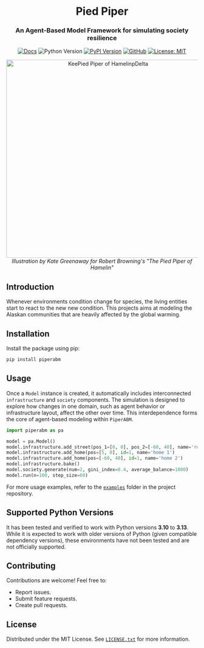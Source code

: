 <h1 align="center">
    <br>
    Pied Piper
</h1>

<h3 align="center">
    An Agent-Based Model Framework for simulating society resilience
</h3>

<div align="center">

[![Docs](https://img.shields.io/badge/docs-30363f?logo=read-the-docs&logoColor=white)](https://pied-piper.readthedocs.io/)
![Python Version](https://img.shields.io/badge/python-≥3.10-blue)
[![PyPI Version](https://img.shields.io/pypi/v/piperabm.svg)](https://pypi.org/project/piperabm/)
[![GitHub](https://img.shields.io/badge/github-30363f?logo=github&logoColor=white)](https://github.com/cmudrc/pied-piper)
[![License: MIT](https://img.shields.io/badge/license-MIT-yellow.svg)](https://opensource.org/licenses/MIT)

</div>

<div align="center">
    <img src="https://upload.wikimedia.org/wikipedia/commons/thumb/d/d9/Pied_Piper2.jpg/593px-Pied_Piper2.jpg" alt="KeePied Piper of HamelinpDelta" width="520">
    </br>
    <em>
        Illustration by Kate Greenaway for Robert Browning's "The Pied Piper of Hamelin"
    </em>
</div>

## Introduction

Whenever environments condition change for species, the living entities start to react to the new new condition. This projects aims at modeling the Alaskan communities that are heavily affected by the global warming.

## Installation

Install the package using pip:
```sh
pip install piperabm
```

## Usage

Once a `Model` instance is created, it automatically includes interconnected `infrastructure` and `society` components. The simulation is designed to explore how changes in one domain, such as agent behavior or infrastructure layout, affect the other over time. This interdependence forms the core of agent-based modeling within `PiperABM`.

```python
import piperabm as pa

model = pa.Model()
model.infrastructure.add_street(pos_1=[0, 0], pos_2=[-60, 40], name='road')
model.infrastructure.add_home(pos=[5, 0], id=1, name='home 1')
model.infrastructure.add_home(pos=[-60, 40], id=1, name='home 2')
model.infrastructure.bake()
model.society.generate(num=2, gini_index=0.4, average_balance=1000)
model.run(n=100, step_size=60)
```

For more usage examples, refer to the [`examples`](https://github.com/cmudrc/pied-piper/tree/main/examples) folder in the project repository.

## Supported Python Versions

It has been tested and verified to work with Python versions **3.10** to **3.13**. While it is expected to work with older versions of Python (given compatible dependency versions), these environments have not been tested and are not officially supported.

## Contributing

Contributions are welcome! Feel free to:
* Report issues.
* Submit feature requests.
* Create pull requests.

## License

Distributed under the MIT License. See [`LICENSE.txt`](https://github.com/cmudrc/pied-piper/blob/main/LICENSE) for more information.